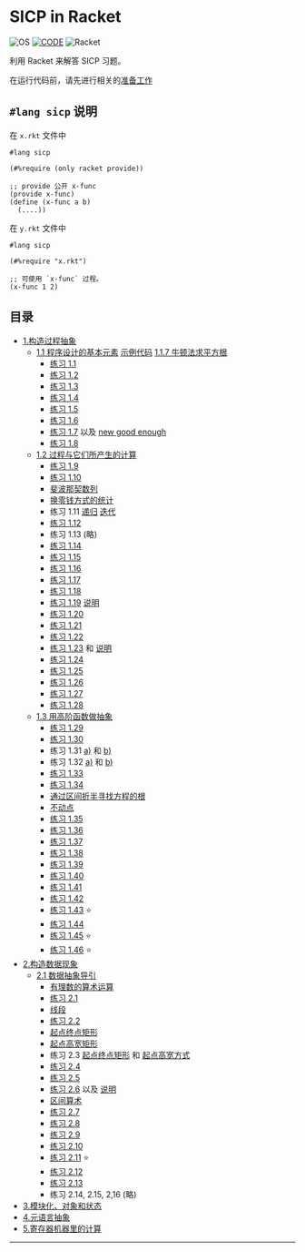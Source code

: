 # SICP in Racket

![OS][os]
[![CODE][code]][racket-plugin]
![Racket][badge]

利用 Racket 来解答 SICP 习题。

在运行代码前，请先进行相关的[准备工作](Preparatory.md)

## `#lang sicp` 说明

在 `x.rkt` 文件中

```rkt
#lang sicp

(#%require (only racket provide))

;; provide 公开 x-func
(provide x-func)
(define (x-func a b)
  (....))
```

在 `y.rkt` 文件中

```rkt
#lang sicp

(#%require "x.rkt")

;; 可使用 `x-func` 过程。
(x-func 1 2)
```

## 目录

- [1.构造过程抽象](1)
  - [1.1 程序设计的基本元素](1/1.1) [示例代码](1/1.1/1.1.rkt) [1.1.7 牛顿法求平方根](1/1.1/newton-sqrt.rkt)
    - [练习 1.1](1/1.1/solution.1.01.rkt)
    - [练习 1.2](1/1.1/solution.1.02.rkt)
    - [练习 1.3](1/1.1/solution.1.03.rkt)
    - [练习 1.4](1/1.1/solution.1.04.rkt)
    - [练习 1.5](1/1.1/solution.1.05.rkt)
    - [练习 1.6](1/1.1/solution.1.06.rkt)
    - [练习 1.7](1/1.1/solution.1.07.rkt) 以及 [new good enough](1/1.1/solution.1.07.new-good-enough.rkt)
    - [练习 1.8](1/1.1/solution.1.08.rkt)
  - [1.2 过程与它们所产生的计算](1/1.2)
    - [练习 1.9](1/1.2/solution.1.09.rkt)
    - [练习 1.10](1/1.2/solution.1.10.rkt)
    - [斐波那契数列](1/1.2/1.2.fib.rkt)
    - [换零钱方式的统计](1/1.2/1.2.count-change.rkt)
    - 练习 1.11 [递归](1/1.2/solution.1.11.recursion.rkt) [迭代](1/1.2/solution.1.11.iteration.rkt)
    - [练习 1.12](1/1.2/solution.1.12.rkt)
    - 练习 1.13 (略)
    - [练习 1.14](1/1.2/solution.1.14.md)
    - [练习 1.15](1/1.2/solution.1.15.md)
    - [练习 1.16](1/1.2/solution.1.16.rkt)
    - [练习 1.17](1/1.2/solution.1.17.rkt)
    - [练习 1.18](1/1.2/solution.1.18.rkt)
    - [练习 1.19](1/1.2/solution.1.19.rkt) [说明](1/1.2/solution.1.19.md)
    - [练习 1.20](1/1.2/solution.1.20.md)
    - [练习 1.21](1/1.2/solution.1.21.rkt)
    - [练习 1.22](1/1.2/solution.1.22.rkt)
    - [练习 1.23](1/1.2/solution.1.23.rkt) 和 [说明](1/1.2/solution.1.23.md)
    - [练习 1.24](1/1.2/solution.1.24.rkt)
    - [练习 1.25](1/1.2/solution.1.25.rkt)
    - [练习 1.26](1/1.2/solution.1.26.md)
    - [练习 1.27](1/1.2/solution.1.27.rkt)
    - [练习 1.28](1/1.2/solution.1.28.rkt)
  - [1.3 用高阶函数做抽象](1/1.3)
    - [练习 1.29](1/1.3/solution.1.29.rkt)
    - [练习 1.30](1/1.3/solution.1.30.rkt)
    - 练习 1.31 [a)](1/1.3/solution.1.31.a.rkt) 和 [b)](1/1.3/solution.1.31.b.rkt)
    - 练习 1.32 [a)](1/1.3/solution.1.32.a.rkt) 和 [b)](1/1.3/solution.1.32.b.rkt)
    - [练习 1.33](1/1.3/solution.1.33.rkt)
    - [练习 1.34](1/1.3/solution.1.34.rkt)
    - [通过区间折半寻找方程的根](1/1.3/1.3.3.half-interval.rkt)
    - [不动点](1/1.3/1.3.3.fixed-point.rkt)
    - [练习 1.35](1/1.3/solution.1.35.rkt)
    - [练习 1.36](1/1.3/solution.1.36.rkt)
    - [练习 1.37](1/1.3/solution.1.37.rkt)
    - [练习 1.38](1/1.3/solution.1.38.rkt)
    - [练习 1.39](1/1.3/solution.1.39.rkt)
    - [练习 1.40](1/1.3/solution.1.40.rkt)
    - [练习 1.41](1/1.3/solution.1.41.rkt)
    - [练习 1.42](1/1.3/solution.1.42.rkt)
    - [练习 1.43](1/1.3/solution.1.43.rkt) :star:
    - [练习 1.44](1/1.3/solution.1.44.rkt)
    - [练习 1.45](1/1.3/solution.1.45.rkt) :star:
    - [练习 1.46](1/1.3/solution.1.46.rkt) :star:
- [2.构造数据现象](2)
  - [2.1 数据抽象导引](2/2.11)
    - [有理数的算术运算](2/2.1/rat.rkt)
    - [练习 2.1](2/2.1/solution.2.01.rkt)
    - [线段](2/2.1/segment.rkt)
    - [练习 2.2](2/2.1/solution.2.02.rkt)
    - [起点终点矩形](2/2.1/rectangle-start-end-point.rkt)
    - [起点高宽矩形](2/2.1/rectangle-start-point-height-width.rkt)
    - 练习 2.3 [起点终点矩形](2/2.1/solution.2.03-start-end-point.rkt) 和 [起点高宽方式](2/2.1/solution.2.03-start-point-height-width.rkt)
    - [练习 2.4](2/2.1/solution.2.04.rkt)
    - [练习 2.5](2/2.1/solution.2.05.rkt)
    - [练习 2.6](2/2.1/solution.2.06.rkt) 以及 [说明](2/2.1/solution.2.06.md)
    - [区间算术](2/2.1/interval.rkt)
    - [练习 2.7](2/2.1/solution.2.07.rkt)
    - [练习 2.8](2/2.1/solution.2.08.rkt)
    - [练习 2.9](2/2.1/solution.2.09.rkt)
    - [练习 2.10](2/2.1/solution.2.10.rkt)
    - [练习 2.11](2/2.1/solution.2.11.rkt) :star:
    - [练习 2.12](2/2.1/solution.2.12.rkt)
    - [练习 2.13](2/2.1/solution.2.13.rkt)
    - 练习 2.14, 2.15, 2,16 (略)
- [3.模块化、对象和状态](3)
- [4.元语言抽象](4)
- [5.寄存器机器里的计算](5)

----
[os]: https://img.shields.io/badge/Ubuntu-18.04-df5829.svg?logo=ubuntu
[code]: https://img.shields.io/badge/Code-Racket-blue.svg?logoColor=blue&logo=visual-studio-code
[racket-plugin]: https://marketplace.visualstudio.com/items?itemName=karyfoundation.racket
[badge]: https://img.shields.io/badge/Racket-7.3-blue.svg?logo=data:image/svg+xml;base64,PD94bWwgdmVyc2lvbj0iMS4wIiBlbmNvZGluZz0idXRmLTgiPz4NCjwhLS0gR2VuZXJhdG9yOiBB%0D%0AZG9iZSBJbGx1c3RyYXRvciAxNS4xLjAsIFNWRyBFeHBvcnQgUGx1Zy1JbiAuIFNWRyBWZXJzaW9u%0D%0AOiA2LjAwIEJ1aWxkIDApICAtLT4NCjwhRE9DVFlQRSBzdmcgUFVCTElDICItLy9XM0MvL0RURCBT%0D%0AVkcgMS4xLy9FTiIgImh0dHA6Ly93d3cudzMub3JnL0dyYXBoaWNzL1NWRy8xLjEvRFREL3N2ZzEx%0D%0ALmR0ZCI+DQo8c3ZnIHZlcnNpb249IjEuMSIgaWQ9ImNpcmNsZV9waWVjZXMiIHhtbG5zPSJodHRw%0D%0AOi8vd3d3LnczLm9yZy8yMDAwL3N2ZyIgeG1sbnM6eGxpbms9Imh0dHA6Ly93d3cudzMub3JnLzE5%0D%0AOTkveGxpbmsiIHg9IjBweCINCgkgeT0iMHB4IiB3aWR0aD0iNTExLjg3NXB4IiBoZWlnaHQ9IjUx%0D%0AMS44MjRweCIgdmlld0JveD0iMCAwIDUxMS44NzUgNTExLjgyNCIgZW5hYmxlLWJhY2tncm91bmQ9%0D%0AIm5ldyAwIDAgNTExLjg3NSA1MTEuODI0Ig0KCSB4bWw6c3BhY2U9InByZXNlcnZlIj4NCjxjaXJj%0D%0AbGUgaWQ9ImNpcmNsZSIgZmlsbD0iI0ZGRkZGRiIgY3g9IjI1Ni4yNTIiIGN5PSIyNTUuOTg2IiBy%0D%0APSIyNTMuMDkzIi8+DQo8cGF0aCBpZD0iYmx1ZS1waWVjZSIgZmlsbD0iIzNFNUJBOSIgZD0iTTQ1%0D%0ANS4zOTgsNDEyLjE5N2MzMy43OTItNDMuMDIxLDUzLjk0Ni05Ny4yNjIsNTMuOTQ2LTE1Ni4yMTEN%0D%0ACgljMC0xMzkuNzc5LTExMy4zMTMtMjUzLjA5My0yNTMuMDkzLTI1My4wOTNjLTMwLjQwNiwwLTU5%0D%0ALjU1OCw1LjM2Ny04Ni41NjYsMTUuMTk3QzI3Mi40MzUsNzEuOTg5LDQwOC4zNDksMjQ3LjgzOSw0%0D%0ANTUuMzk4LDQxMi4xOTd6DQoJIi8+DQo8cGF0aCBpZD0ibGVmdC1yZWQtcGllY2UiIGZpbGw9IiM5%0D%0ARjFEMjAiIGQ9Ik0yMjAuMDAzLDE2NC4zMzdjLTM5LjQ4MS00Mi41MzMtODMuNjk1LTc2LjMxMi0x%0D%0AMzAuNTIzLTk4LjcxNQ0KCUMzNi41NzMsMTEyLjAxMSwzLjE1OSwxODAuMDkyLDMuMTU5LDI1NS45%0D%0AODZjMCw2My44MTQsMjMuNjI2LDEyMi4xMDQsNjIuNTk3LDE2Ni42MjMNCglDMTAwLjExMSwzMTku%0D%0AMzkyLDE2NC42OTcsMjE5LjkwNywyMjAuMDAzLDE2NC4zMzd6Ii8+DQo8cGF0aCBpZD0iYm90dG9t%0D%0ALXJlZC1waWVjZSIgZmlsbD0iIzlGMUQyMCIgZD0iTTI2Ni42MzgsMjIxLjcyN2MtNTQuNzkyLDU5%0D%0ALjA1MS0xMDkuMzkyLDE2Mi40MjItMTI5LjE1MiwyNTcuNzk0DQoJYzM1LjQxOSwxOC44NTcsNzUu%0D%0AODQsMjkuNTU5LDExOC43NjYsMjkuNTU5YzQ0LjEzMiwwLDg1LjYxOC0xMS4zMDYsMTIxLjc0LTMx%0D%0ALjE2M0MzNTcuMTcxLDM4MS43MTIsMzE3Ljg2OCwyOTMuNjA0LDI2Ni42MzgsMjIxLjcyNw0KCXoi%0D%0ALz4NCjwvc3ZnPg0K

